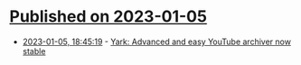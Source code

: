 # [Published on 2023-01-05](index.md)

* [2023-01-05, 18:45:19](https://news.ycombinator.com/item?id=34264487) - [Yark: Advanced and easy YouTube archiver now stable](https://github.com/Owez/yark)
